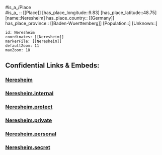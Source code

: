 ﻿---
location: [48.75,9.83] 
mapzoom: [7,12] 
mapmarker: city 
type: City
tags:
- geo/City


SpocWebEntityId: 32780
isDeleted: false
confidential: public

---
#is_a_/Place  
#is_a_ :: [[Place]] 
[has_place_longitude::9.83] 
[has_place_latitude::48.75] 
[name::Neresheim] 
has_place_country:: [[Germany]]  
has_place_province:: [[Baden-Wuerttemberg]] 
[Population::] 
[Unknown::] 


```leaflet
id: Neresheim
coordinates: [[Neresheim]] 
markerFile: [[Neresheim]] 
defaultZoom: 11 
maxZoom: 18
```


## Confidential Links & Embeds: 

### [Neresheim](/_public/Earth/Continent/Europe/Europe~Central/Germany/Germany~West/Baden-Wuerttemberg/counties~BW/Ostalbkreis/cities~Ostalbkreis/Schwäbisch_Gmünd/City/Neresheim.md) 

### [Neresheim.internal](/_internal/Earth/Continent/Europe/Europe~Central/Germany/Germany~West/Baden-Wuerttemberg/counties~BW/Ostalbkreis/cities~Ostalbkreis/Schwäbisch_Gmünd/City/Neresheim.internal.md) 

### [Neresheim.protect](/_protect/Earth/Continent/Europe/Europe~Central/Germany/Germany~West/Baden-Wuerttemberg/counties~BW/Ostalbkreis/cities~Ostalbkreis/Schwäbisch_Gmünd/City/Neresheim.protect.md) 

### [Neresheim.private](/_private/Earth/Continent/Europe/Europe~Central/Germany/Germany~West/Baden-Wuerttemberg/counties~BW/Ostalbkreis/cities~Ostalbkreis/Schwäbisch_Gmünd/City/Neresheim.private.md) 

### [Neresheim.personal](/_personal/Earth/Continent/Europe/Europe~Central/Germany/Germany~West/Baden-Wuerttemberg/counties~BW/Ostalbkreis/cities~Ostalbkreis/Schwäbisch_Gmünd/City/Neresheim.personal.md) 

### [Neresheim.secret](/_secret/Earth/Continent/Europe/Europe~Central/Germany/Germany~West/Baden-Wuerttemberg/counties~BW/Ostalbkreis/cities~Ostalbkreis/Schwäbisch_Gmünd/City/Neresheim.secret.md) 

